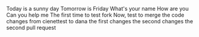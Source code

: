 Today is a sunny day
Tomorrow is Friday
What's your name
How are you
Can you help me
The first time to test fork 
Now, test to merge the code changes from cienettest to dana
the first changes
the second changes
the second pull request
